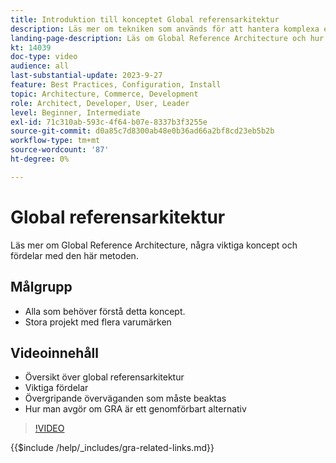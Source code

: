 ```yaml
---
title: Introduktion till konceptet Global referensarkitektur
description: Läs mer om tekniken som används för att hantera komplexa e-handelsprojekt och som kallas global referensarkitektur
landing-page-description: Läs om Global Reference Architecture och hur den används med Adobe Commerce
kt: 14039
doc-type: video
audience: all
last-substantial-update: 2023-9-27
feature: Best Practices, Configuration, Install
topic: Architecture, Commerce, Development
role: Architect, Developer, User, Leader
level: Beginner, Intermediate
exl-id: 71c310ab-593c-4f64-b07e-8337b3f3255e
source-git-commit: d0a85c7d8300ab48e0b36ad66a2bf8cd23eb5b2b
workflow-type: tm+mt
source-wordcount: '87'
ht-degree: 0%

---
```


# Global referensarkitektur

Läs mer om Global Reference Architecture, några viktiga koncept och fördelar med den här metoden.

## Målgrupp

* Alla som behöver förstå detta koncept.
* Stora projekt med flera varumärken

## Videoinnehåll

* Översikt över global referensarkitektur
* Viktiga fördelar
* Övergripande överväganden som måste beaktas
* Hur man avgör om GRA är ett genomförbart alternativ

>[!VIDEO](https://video.tv.adobe.com/v/3454700?learn=on&captions=swe)

{{$include /help/_includes/gra-related-links.md}}
